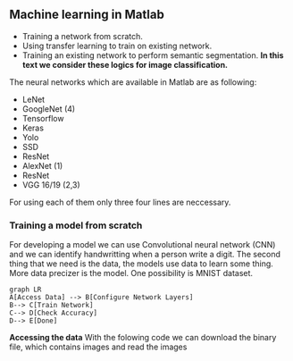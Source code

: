 ## Machine learning in Matlab

 - Training a network from scratch.
 - Using transfer learning to train on existing network.
 - Training an existing network to perform semantic segmentation.
**In this text we consider these logics for image classification.**

The neural networks which are available in Matlab are as following:

 - LeNet
 - GoogleNet (4)
 - Tensorflow
 - Keras 
 - Yolo 
 - SSD 
 - ResNet
 - AlexNet (1)
 - ResNet
 - VGG 16/19 (2,3)


For using each of them only three four lines are neccessary.

### Training a model from scratch

For developing a model we can use Convolutional neural network (CNN) and we can identify handwritting when a person write a digit.
The second thing that we need is the data, the models use data to learn some thing. More data precizer is the model. One possibility is MNIST dataset.

```mermaid
graph LR
A[Access Data] --> B[Configure Network Layers]
B--> C[Train Network]
C--> D[Check Accuracy]
D--> E[Done]
```
**Accessing the data**
With the folowing code we can download the binary file, which contains images and read the images 
<!--stackedit_data:
eyJoaXN0b3J5IjpbLTc4ODE5NjAxMiwtNDYzMjg2NzgsLTQ2Mz
I4Njc4LC0yMTU5OTU1MzQsLTEzNDk4NDUyMjYsMTg1NDkwMjks
MTkwMTk5MDc1M119
-->
